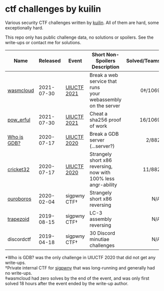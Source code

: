 # ctf challenges by kuilin

Various security CTF challenges written by [kuilin](https://kuilin.net/). All of them are hard, some exceptionally hard.

This repo only has public challenge data, no solutions or spoilers. See the write-ups or contact me for solutions.

| Name | Released | Event | Short Non-Spoilers Description | Solved/Teams | Write-ups |
| --- | --- | --- | --- | ---: | --- |
| [wasmcloud](/wasmcloud) | 2021-07-30 | [UIUCTF 2021](https://uiuc.tf/) | Break a web service that runs <br> your webassembly on the server | 0‡/1069 | [1](https://github.com/IrisSec/irissec.github.io/blob/master/_posts/2021-08-03-wasmcloud.md) |
| [pow_erful](/pow_erful) | 2021-07-30 | [UIUCTF 2021](https://uiuc.tf/) | Cheat a sha256 proof of work | 16/1069 | [1](https://angmar2722.github.io/CTFwriteups/2021/uiuctf2021/#pow-erful) |
| [Who is GDB?](/gdbchal) | 2020-07-17 | [UIUCTF 2020](https://2020.uiuc.tf/) | Break a GDB server (...server?) | 2/882 | None* |
| [cricket32](/cricket32) | 2020-07-17 | [UIUCTF 2020](https://2020.uiuc.tf/) | Strangely short x86 reversing, <br> now with 100% less angr-ability | 11/882 | [1](https://github.com/signifi3d/ctf-writeups/blob/master/uiuctf2020/re/cricket32/cricket32.md), [2](https://ohaithe.re/post/624142953693249536/uiuctf-2020-cricket32), [3](https://ptr-yudai.hatenablog.com/entry/2020/07/20/153619#Rev-cricket32) |
| [ouroboros](/ouroboros) | 2020-02-04 | sigpwny CTF† | Strangely short x86 reversing | N/A | None |
| [trapezoid](/trapezoid) | 2019-08-15 | sigpwny CTF† | LC-3 assembly reversing | N/A | None |
| discordctf | 2019-04-18 | sigpwny CTF† | 30 Discord minutiae challenges | N/A | None |

*Who is GDB? was the only challenge in UIUCTF 2020 that did not get any write-ups.  
†Private internal CTF for [sigpwny](http://sigpwny.com/) that was long-running and generally had no write-ups.  
‡wasmcloud had zero solves by the end of the event, and was only first solved 18 hours after the event ended by the write-up author.  
